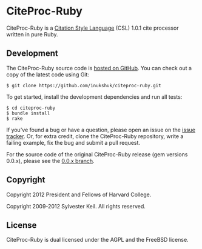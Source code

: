 CiteProc-Ruby
=============
CiteProc-Ruby is a [Citation Style Language](http://citationstyles.org/) (CSL)
1.0.1 cite processor written in pure Ruby.


Development
-----------
The CiteProc-Ruby source code is [hosted on GitHub](https://github.com/inukshuk/citeproc-ruby).
You can check out a copy of the latest code using Git:

    $ git clone https://github.com/inukshuk/citeproc-ruby.git
    
To get started, install the development dependencies and run all tests:

    $ cd citeproc-ruby
    $ bundle install
    $ rake

If you've found a bug or have a question, please open an issue on the
[issue tracker](https://github.com/inukshuk/citeproc-ruby/issues).
Or, for extra credit, clone the CiteProc-Ruby repository, write a failing
example, fix the bug and submit a pull request.

For the source code of the original CiteProc-Ruby release (gem versions
0.0.x), please see the [0.0.x branch](https://github.com/inukshuk/citeproc-ruby/tree/0.0.x).


Copyright
---------
Copyright 2012 President and Fellows of Harvard College.

Copyright 2009-2012 Sylvester Keil. All rights reserved.

License
-------
CiteProc-Ruby is dual licensed under the AGPL and the FreeBSD license.
